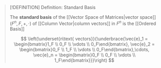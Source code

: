 >[!DEFINITION] Definition: Standard Basis
>
>The **standard basis** of the [[Vector Space of Matrices|vector space]] $(F^n, F, +, \cdot)$ of [[Column Vector|column vectors]] in $F^n$ is the [[Ordered Basis]]
>
>$$
>\left(\underset{n\text{ vectors}}{\underbrace{\vec{e}_1 = \begin{bmatrix}1_F \\ 0_F \\ \vdots \\ 0_F\end{bmatrix}, \vec{e}_2 = \begin{bmatrix}0_F \\ 1_F \\ \vdots \\ 0_F\end{bmatrix},\cdots, \vec{e}_n = \begin{bmatrix}0_F \\ 0_F \\ \vdots \\ 1_F\end{bmatrix}}}\right)
>$$
>